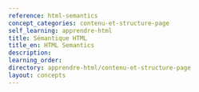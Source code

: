 ```yaml
---
reference: html-semantics
concept_categories: contenu-et-structure-page
self_learning: apprendre-html
title: Sémantique HTML
title_en: HTML Semantics
description:
learning_order:
directory: apprendre-html/contenu-et-structure-page
layout: concepts
---
```

